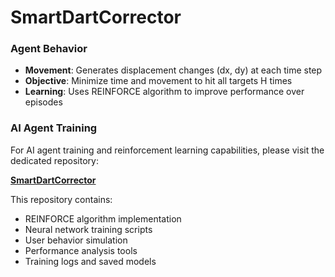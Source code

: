# SmartDartCorrector

### Agent Behavior
- **Movement**: Generates displacement changes (dx, dy) at each time step
- **Objective**: Minimize time and movement to hit all targets H times
- **Learning**: Uses REINFORCE algorithm to improve performance over episodes
### AI Agent Training

For AI agent training and reinforcement learning capabilities, please visit the dedicated repository:

**[SmartDartCorrector](https://github.com/joaoMartinSaquet/SmartDartCorrector)**

This repository contains:
- REINFORCE algorithm implementation
- Neural network training scripts
- User behavior simulation
- Performance analysis tools
- Training logs and saved models